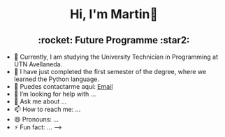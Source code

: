 <div align="center">
  <h1>Hi, I'm Martin👋</h1>
</div>
<div align="center">
  <h2>:rocket: Future Programme :star2:</h2>
</div>

- 🔭 Currently, I am studying the University Technician in Programming at UTN Avellaneda.
- 🌱 I have just completed the first semester of the degree, where we learned the Python language.
- 👯 Puedes contactarme aquí: [Email](mailto:m.ezequiel.luque@gmail.com)
- 🤔 I’m looking for help with ...
- 💬 Ask me about ...
- 📫 How to reach me: ...
- 😄 Pronouns: ...
- ⚡ Fun fact: ...
-->
